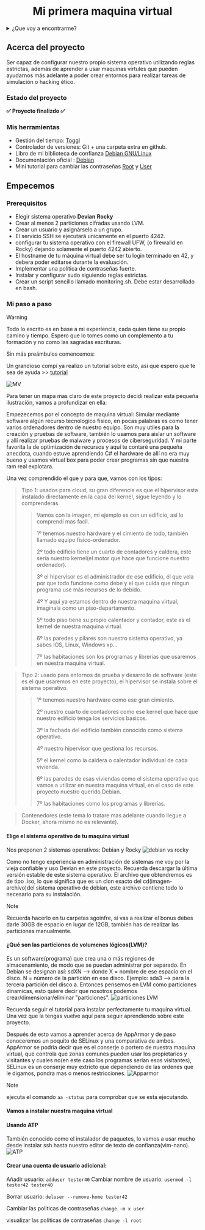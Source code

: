 <h1 align="center"> Mi primera maquina virtual </h1>

<details>
  <summary>¿Que voy a encontrarme?</summary>
  <ol>
    <li>
      <a href="#Acerca-del-proyecto">Acerca del proyecto</a>
      <ul>
        <li><a href="#estado-del-proyecto">Estado del proyecto</a></li>
        <li><a href="#Mis-herramientas">Mis herramientas</a></li>
      </ul>
    </li>
    <li>
      <a href="#Empecemos">Empecemos</a>
      <ul>
        <li><a href="#prerequisitos">Prerequisitos</a></li>
        <li><a href="#Mi-paso-a-paso">Mi paso a paso</a></li>
      </ul>
    </li>
    <li><a href="#Pongamoslo-a-prueba">Pongamoslo a prueba</a></li>
    <li><a href="#roadmap">Roadmap</a></li>
  </ol>
</details>

## Acerca del proyecto

Ser capaz de configurar nuestro propio sistema operativo utilizando reglas estrictas, además de aprender a usar maquinas virtules que pueden ayudarnos más adelante
a poder crear entornos para realizar tareas de simulación o hacking ético.

### Estado del proyecto
**:white_check_mark: Proyecto finalizdo :white_check_mark:**

### Mis herramientas

* Gestión del tiempo: [Toggl](https://chrome.google.com/webstore/detail/toggl-track-productivity/oejgccbfbmkkpaidnkphaiaecficdnfn)
* Controlador de versiones: Git + una carpeta extra en github.
* Libro de mi biblioteca de confianza [Debian GNU/Linux](https://www.llibrerialagralla.cat/llibre-tecnic/454097-debian-gnulinux-guia-practica.html)
* Documentación oficial : [Debian](https://www.debian.org/doc/manuals/debian-reference/debian-reference.es.pdf)
* Mini tutorial para cambiar las contraseñas [Root](https://www.hostinger.es/tutoriales/cambiar-contrasena-linux) y [User](https://nordpass.com/es/blog/how-to-change-password-linux/)

## Empecemos

### Prerequisitos
* Elegir sistema operativo **Devian** **Rocky**
* Crear al menos 2 particiones cifradas usando LVM.
* Crear un usuario y asignárselo a un grupo.
* El servicio SSH se ejecutará unicamente en el puerto 4242.
* configurar tu sistema operativo con el firewall UFW, (o firewalld en Rocky) dejando solamente el puerto 4242 abierto.
* El hostname de tu máquina virtual debe ser tu login terminado en 42, y debera poder editarse durante la evaluación.
* Implementar una política de contraseñas fuerte.
* Instalar y configurar sudo siguiendo reglas estrictas.
* Crear un script sencillo llamado monitoring.sh. Debe estar desarrollado en bash.

### Mi paso a paso

> [!WARNING]
> 
> Todo lo escrito es en base a mi experiencia, cada quien tiene su propio camino y tiempo. Espero que lo tomes como un complemento a tu formación y no como las sagradas escrituras.

Sin más preámbulos comencemos:

Un grandioso compi ya realizo un tutorial sobre esto, así que espero que te sea de ayuda >> [tutorial](https://github.com/gemartin99/Born2beroot-Tutorial)

![MV](https://github.com/abbyenredes/42-Madrid-Cursus/blob/main/Born2beroot/img/MV.jpg)

Para tener un mapa mas claro de este proyecto decidi realizar esta pequeña ilustración, vamos a profundizar en ella:

Empezecemos por el concepto de maquina virtual: Simular mediante software algún recurso tecnologíco fisico, en pocas palabras es como tener varios ordenadores dentro de nuestro equipo. Son muy utiles para la creación y pruebas de software, también lo usamos para aislar un software y allí realizar pruebas de malware y procesos de ciberseguridad. Y mi parte favorita la de optimización de recursos y aquí te contaré una pequeña anecdota, cuando estuve aprendiendo C# el hardware de allí no era muy bueno y usamos virtual box para poder crear programas sin que nuestra ram real explotara.

Una vez comprendido el que y para que, vamos con los tipos:
> Tipo 1: usados para cloud, su gran diferencia es que el hipervisor esta instalado directamente en la capa del kernel, sigue leyendo y lo comprenderas.
>> Vamos con la imagen, mi ejemplo es con un edificio, así lo comprendí mas facil.
>> 
>> 1º tenemos nuestro hardware y el cimiento de todo, también llamado equipo fisico-ordenador.
>> 
>> 2º todo edificio tiene un cuarto de contadores y caldera, este seria nuestro kernel(el motor que hace que funcione nuestro ordenador).
>> 
>> 3º el hipervisor es el administrador de ese edificio, él que vela por que todo funcione como debe y el que cuida que ningun programa use más recursos de lo debido.
>>
>> 4º Y aquí ya estamos dentro de nuestra maquina virtual, imaginala como un piso-departamento.
>>
>> 5º todo piso tiene su propio calentador y contador, este es el kernel de nuestra maquina virtual.
>> 
>> 6º las paredes y pilares son nuestro sistema operativo, ya sabes IOS, Linux, Windows xp...
>> 
>> 7º las habitaciones son los programas y librerias que usaremos en nuestra maquina virtual.
>>

> Tipo 2: usado para entornos de prueba y desarrollo de software (este es el que usaremos en este proyecto), el hipervisor se instala sobre el sistema operativo.
>>
>> 1º tenemos nuestro hardware como ese gran cimiento.
>>
>> 2º nuestro cuarto de contadores como ese kernel que hace que nuestro edificio tenga los servicios basicos.
>>
>> 3º la fachada del edificio también conocido como sistema operativo.
>>
>> 4º nuestro hipervisor que gestiona los recursos.
>>
>> 5º el kernel como la caldera o calentador individual de cada vivienda.
>>
>> 6º las paredes de esas viviendas como el sistema operativo que vamos a utilizar en nuestra maquina virtual, en el caso de este proyecto nuestro querido Debian.
>>
>> 7º las habitaciones como los programas y librerias.
>>

> Contenedores (este tema lo tratare mas adelante cuando llegue a Docker, ahora mismo no es relevante).

#### Elige el sistema operativo de tu maquina virtual
Nos proponen 2 sistemas operativos: Debian y Rocky
![debian vs rocky](https://github.com/abbyenredes/42-Madrid-Cursus/blob/main/Born2beroot/img/debian%20vs%20rocky.jpg)

Como no tengo experiencia en administración de sistemas me voy por la vieja confiable y uso Devian en este proyecto. Recuerda descargar la última versión estable de este sistema operativo. El archivo que obtendremos es de tipo .iso, lo que significa que es un clon exacto del cd(imagen-archivo)del sistema operativo de debian, este archivo contiene todo lo necesario para su instalación.

> [!NOTE]
> Recuerda hacerlo en tu carpetas sgoinfre, si vas a realizar el bonus debes darle 30GB de espacio en lugar de 12GB, también has de realizar las particiones manualmente.

#### ¿Qué son las particiones de volumenes lógicos(LVM)?

Es un software(programa) que crea una o más regiones de almacenamiento, de modo que se puedan administrar por separado.
En Debian se designan así: sdXN --> donde X = nombre de ese espacio en el disco. N = número de la partición en ese disco.
Ejemplo: sda3 --> para la tercera partición del disco a.
Entonces pensemos en LVM como particiones dinamicas, esto quiere decir que nosotros podemos crear/dimensionar/eliminar "particiones". 
![particiones LVM](https://github.com/abbyenredes/42-Madrid-Cursus/blob/main/Born2beroot/img/fraccionamiento%20con%20LVM.jpg)

Recuerda seguir el tutorial para instalar perfectamente tu maquina virtual. Una vez que la tengas vuelve aquí para seguir aprendiendo sobre este proyecto.

Después de esto vamos a aprender acerca de AppArmor y de paso conoceremos un poquito de SELinux y una comparativa de ambos.
AppArmor se podria decir que es el conserje o portero de nuestra maquina virtual, que controla que zonas comunes pueden usar los propietarios y visitantes y cuales no(en este caso los programas serian esos visitantes), SELinux es un conserje muy extricto que dependiendo de las ordenes que le digamos, pondra mas o menos restricciones.
![Apparmor](https://github.com/abbyenredes/42-Madrid-Cursus/blob/main/Born2beroot/img/MAC.jpg)

> [!note]
> ejecuta el comando ```aa -status``` para comprobar que se esta ejecutando.
#### Vamos a instalar nuestra maquina virtual

#### Usando ATP
También conocido como el instalador de paquetes, lo vamos a usar mucho desde instalar ssh hasta nuestro editor de texto de confianza(vim-nano).
![ATP](https://github.com/abbyenredes/42-Madrid-Cursus/blob/main/Born2beroot/img/APT.jpg)
#### Crear una cuenta de usuario adicional:

Añadir usuario:
```adduser tester40```
Cambiar nombre de usuario:
```usermod -l tester42 tester40```

Borrar usuario:
```deluser --remove-home tester42```


Cambiar las politicas de contraseñas
```change -m x user```

visualizar las politicas de contraseñas
```change -l root```

